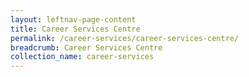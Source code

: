 ```yaml
---
layout: leftnav-page-content
title: Career Services Centre
permalink: /career-services/career-services-centre/
breadcrumb: Career Services Centre
collection_name: career-services
---
```

